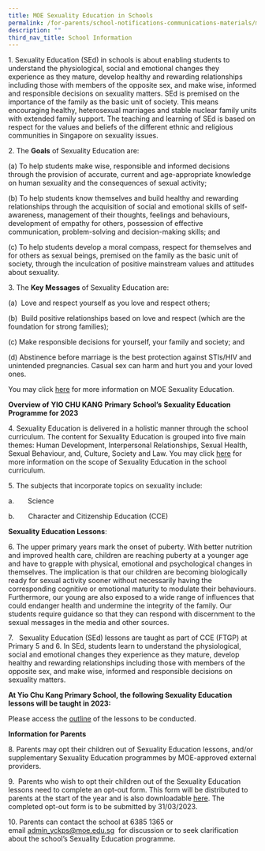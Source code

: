```yaml
---
title: MOE Sexuality Education in Schools
permalink: /for-parents/school-notifications-communications-materials/moe-sexuality-education-in-schools/
description: ""
third_nav_title: School Information
---
```

1. Sexuality Education (SEd) in schools is about enabling students to understand the physiological, social and emotional changes they experience as they mature, develop healthy and rewarding relationships including those with members of the opposite sex, and make wise, informed and responsible decisions on sexuality matters. SEd is premised on the importance of the family as the basic unit of society. This means encouraging healthy, heterosexual marriages and stable nuclear family units with extended family support. The teaching and learning of SEd is based on respect for the values and beliefs of the different ethnic and religious communities in Singapore on sexuality issues.

2. The **Goals** of Sexuality Education are:

(a) To help students make wise, responsible and informed decisions through the provision of accurate, current and age-appropriate knowledge on human sexuality and the consequences of sexual activity;

(b) To help students know themselves and build healthy and rewarding relationships through the acquisition of social and emotional skills of self-awareness, management of their thoughts, feelings and behaviours, development of empathy for others, possession of effective communication, problem-solving and decision-making skills; and

(c) To help students develop a moral compass, respect for themselves and for others as sexual beings, premised on the family as the basic unit of society, through the inculcation of positive mainstream values and attitudes about sexuality.

3. The **Key Messages** of Sexuality Education are:

(a)  Love and respect yourself as you love and respect others;

(b)  Build positive relationships based on love and respect (which are the foundation for strong families);

(c) Make responsible decisions for yourself, your family and society; and

(d) Abstinence before marriage is the best protection against STIs/HIV and unintended pregnancies. Casual sex can harm and hurt you and your loved ones.

You may click [here](https://go.gov.sg/moe-sexuality-education) for more information on MOE Sexuality Education.

     
**Overview of** **YIO CHU KANG** **Primary** **School’s** **Sexuality Education Programme for 2023**

4. Sexuality Education is delivered in a holistic manner through the school curriculum. The content for Sexuality Education is grouped into five main themes: Human Development, Interpersonal Relationships, Sexual Health, Sexual Behaviour, and, Culture, Society and Law. You may click [here](https://go.gov.sg/moe-sexuality-education-scope) for more information on the scope of Sexuality Education in the school curriculum.

5. The subjects that incorporate topics on sexuality include:

a.       Science

b.       Character and Citizenship Education (CCE)

**Sexuality Education Lessons**:

6. The upper primary years mark the onset of puberty. With better nutrition and improved health care, children are reaching puberty at a younger age and have to grapple with physical, emotional and psychological changes in themselves. The implication is that our children are becoming biologically ready for sexual activity sooner without necessarily having the corresponding cognitive or emotional maturity to modulate their behaviours. Furthermore, our young are also exposed to a wide range of influences that could endanger health and undermine the integrity of the family. Our students require guidance so that they can respond with discernment to the sexual messages in the media and other sources.

7\.   Sexuality Education (SEd) lessons are taught as part of CCE (FTGP) at Primary 5 and 6. In SEd, students learn to understand the physiological, social and emotional changes they experience as they mature, develop healthy and rewarding relationships including those with members of the opposite sex, and make wise, informed and responsible decisions on sexuality matters.

        
**At Yio Chu Kang Primary School, the following Sexuality Education lessons will be taught in 2023:**

Please access the [outline](/files/2023%20info%20on%20sed%20for%20schs%20website%20(primary%20schools)_yckps%20lessons.pdf) of the lessons to be conducted.

**Information for Parents**

8. Parents may opt their children out of Sexuality Education lessons, and/or supplementary Sexuality Education programmes by MOE-approved external providers.

9.  Parents who wish to opt their children out of the Sexuality Education lessons need to complete an opt-out form. This form will be distributed to parents at the start of the year and is also downloadable [here](/files/2023%20sed_yckps%20opt%20out%20form%20annex%20a.pdf). The completed opt-out form is to be submitted by 31/03/2023.

10. Parents can contact the school at 6385 1365 or email [admin\_yckps@moe.edu.sg](mailto:admin_yckps@moe.edu.sg)  for discussion or to seek clarification about the school’s Sexuality Education programme.